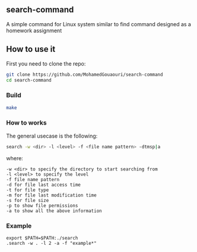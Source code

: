 ## search-command
A simple command for Linux system similar to find command designed as a homework assignment

## How to use it

First you need to clone the repo:
```bash
git clone https://github.com/MohamedGouaouri/search-command
cd search-command
```
### Build
```bash
make
```

### How to works
The general usecase is the following:
``` bash
search -w <dir> -l <level> -f <file name pattern> -dtmsp|a
```
where:
``` 
-w <dir> to specify the directory to start searching from
-l <level> to specify the level
-f file name pattern
-d for file last access time
-t for file type
-m for file last modification time
-s for file size
-p to show file permissions
-a to show all the above information
```
### Example
```
export $PATH=$PATH:./search
.search -w . -l 2 -a -f "example*"
```
